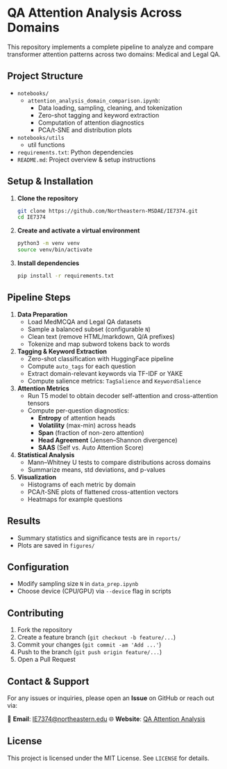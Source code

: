 

# QA Attention Analysis Across Domains 

This repository implements a complete pipeline to analyze and compare transformer attention patterns across two domains: Medical and Legal QA.

## Project Structure

- `notebooks/`
  - `attention_analysis_domain_comparison.ipynb`: 
    - Data loading, sampling, cleaning, and tokenization
    - Zero-shot tagging and keyword extraction
    - Computation of attention diagnostics
    - PCA/t-SNE and distribution plots
- `notebooks/utils`
  - util functions
- `requirements.txt`: Python dependencies
- `README.md`: Project overview & setup instructions

## Setup & Installation

1. **Clone the repository**

   ```bash
   git clone https://github.com/Northeastern-MSDAE/IE7374.git
   cd IE7374
   ```

2. **Create and activate a virtual environment**

   ```bash
   python3 -m venv venv
   source venv/bin/activate
   ```

3. **Install dependencies**

   ```bash
   pip install -r requirements.txt
   ```

## Pipeline Steps

1. **Data Preparation**
   - Load MedMCQA and Legal QA datasets
   - Sample a balanced subset (configurable `N`)
   - Clean text (remove HTML/markdown, Q/A prefixes)
   - Tokenize and map subword tokens back to words
2. **Tagging & Keyword Extraction**
   - Zero-shot classification with HuggingFace pipeline
   - Compute `auto_tags` for each question
   - Extract domain-relevant keywords via TF-IDF or YAKE
   - Compute salience metrics: `TagSalience` and `KeywordSalience`
3. **Attention Metrics**
   - Run T5 model to obtain decoder self-attention and cross-attention tensors
   - Compute per-question diagnostics:
     - **Entropy** of attention heads
     - **Volatility** (max-min) across heads
     - **Span** (fraction of non-zero attention)
     - **Head Agreement** (Jensen–Shannon divergence)
     - **SAAS** (Self vs. Auto Attention Score)
4. **Statistical Analysis**
   - Mann–Whitney U tests to compare distributions across domains
   - Summarize means, std deviations, and p-values
5. **Visualization**
   - Histograms of each metric by domain
   - PCA/t-SNE plots of flattened cross-attention vectors
   - Heatmaps for example questions

## Results

- Summary statistics and significance tests are in `reports/`
- Plots are saved in `figures/`

## Configuration

- Modify sampling size `N` in `data_prep.ipynb`
- Choose device (CPU/GPU) via `--device` flag in scripts

## Contributing

1. Fork the repository
2. Create a feature branch (`git checkout -b feature/...`)
3. Commit your changes (`git commit -am 'Add ...'`)
4. Push to the branch (`git push origin feature/...`)
5. Open a Pull Request

## **Contact & Support**

For any issues or inquiries, please open an **Issue** on GitHub or reach out via:

📧 **Email**: [IE7374@northeastern.edu](mailto:IE7374@northeastern.edu)
🌐 **Website**: [QA Attention Analysis](https://github.com/Northeastern-MSDAE/IE7374)

## License

This project is licensed under the MIT License. See `LICENSE` for details.
